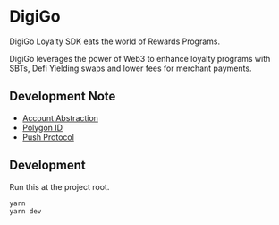 # DigiGo

DigiGo Loyalty SDK eats the world of Rewards Programs.

DigiGo leverages the power of Web3 to enhance loyalty programs with SBTs, Defi Yielding swaps and lower fees for merchant payments.

## Development Note

- [Account Abstraction](./account-abstraction/README.md)
- [Polygon ID](./polygon-id/README.md)
- [Push Protocol](./push-protocol/README.md)

## Development

Run this at the project root.

```
yarn
yarn dev
```
